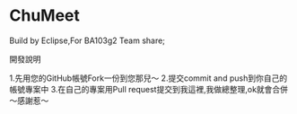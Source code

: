 # ChuMeet
Build by Eclipse,For BA103g2 Team share;

開發說明

 1.先用您的GitHub帳號Fork一份到您那兒～
 2.提交commit and push到你自己的帳號專案中
 3.在自己的專案用Pull request提交到我這裡,我做總整理,ok就會合併～感謝惹～
